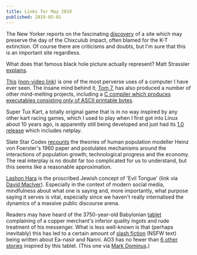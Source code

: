 ```yaml
---
title: Links for May 2019
published: 2019-05-01
---
```


The New Yorker reports on the fascinating [discovery] of a site which
may preserve the day of the Chixculub impact, often blamed for the
K-T extinction.  Of course there are criticisms and doubts, but I'm sure
that this is an important site regardless.

[discovery]: https://www.newyorker.com/magazine/2019/04/08/the-day-the-dinosaurs-died

What does that famous black hole picture actually represent?
Matt Strassler [explains].

[explains]: https://profmattstrassler.com/2019/04/09/a-non-experts-guide-to-a-black-holes-silhouette/

[This] ([non-video link]) is one of the most perverse uses of a computer
I have ever seen.  The insane mind behind it, [Tom 7], has also produced
a number of other mind-melting projects, including a [C compiler which
produces executables consisting only of ASCII printable bytes][compiler].

[This]: https://www.youtube.com/watch?v=5TFDG-y-EHs
[non-video link]: http://radar.spacebar.org/f/a/weblog/comment/1/1168
[Tom 7]: http://tom7.org/
[compiler]: http://tom7.org/abc/

Super Tux Kart, a totally original game that is in no way inspired by
any other kart racing games, which I used to play when I first got into
Linux about 10 years ago, is apparently still being developed and just
had its [1.0 release][supertuxkart] which includes netplay.

[supertuxkart]: http://blog.supertuxkart.net/2019/04/supertuxkart-10-release.html

Slate Star Codex [recounts] the theories of human population modeller
Heinz von Foerster's 1960 paper and postulates mechanisms around the
interactions of population growth, technological progress and the economy.
The real interplay is no doubt far too complicated for us to understand,
but this seems like a reasonable approximation.

[recounts]: https://slatestarcodex.com/2019/04/22/1960-the-year-the-singularity-was-cancelled/

[Lashon Hara] is the proscribed Jewish concept of 'Evil Tongue' (link
via [David MacIver]).  Especially in the context of modern social media,
mindfulness about what one is saying and, more importantly, what purpose
saying it serves is vital, especially since we haven't really internalised
the dynamics of a massive public discourse arena.

[Lashon Hara]: https://twitter.com/DataPup_/status/1121104622641451009
[David MacIver]: https://notebook.drmaciver.com/posts/2019-04-26-07:48.html

Readers may have heard of the 3750-year-old Babylonian [tablet]
complaining of a copper merchant's inferior quality ingots and rude
treatment of his messenger.  What is less well-known is that (perhaps
inevitably) this has led to a certain amount of [slash fiction] (NSFW
text) being written about Ea-nasir and Nanni.  AO3 has no fewer than
[6 other stories] inspired by this tablet. (This one via [Mark Dominus].)

[tablet]: https://en.wikipedia.org/wiki/Complaint_tablet_to_Ea-nasir
[slash fiction]: https://archiveofourown.org/works/9008380?view_adult=true
[6 other stories]: https://archiveofourown.org/tags/Mesopotamian%20RPF/works
[Mark Dominus]: https://blog.plover.com/book/best-fanfic-this-month.html
